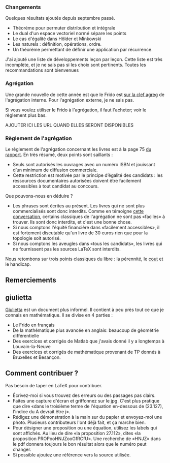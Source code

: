 
### Changements

Quelques résultats ajoutés depuis septembre passé.

- Théorème pour permuter distribution et intégrale
- Le dual d'un espace vectoriel normé sépare les points
- Le cas d'égalité dans Hölder et Minkowski
- Les naturels : définition, opérations, ordre.
- Un théorème permettant de définir une application par récurrence.

J'ai ajouté une liste de développements leçon par leçon. Cette liste est très incomplète, et je ne sais pas si les choix sont pertinents. Toutes les recommandations sont bienvenues

### Agrégation

Une grande nouvelle de cette année est que le Frido est [sur la clef agreg](https://interne.agreg.org/index.php?id=oraux) de l'agrégation interne. Pour l'agrégation externe, je ne sais pas.

Si vous voulez utiliser le Frido à l'agrégation, il faut l'acheter; voir le règlement plus bas.

AJOUTER ICI LES URL QUAND ELLES SERONT DISPONIBLES

### Règlement de l'agrégation

Le règlement de l'agrégation concernant les livres est à la page 75 [du rapport](https://agreg.org/data/uploads/rapports/rapport2020.pdf). En très résumé, deux points sont saillants :

- Seuls sont autorisés les ouvrages avec un numéro ISBN et jouissant d’un minimum de diffusion commerciale. 
- Cette restriction est motivée par le principe d’égalité des candidats : les ressources documentaires autorisées doivent être facilement accessibles à tout candidat au concours.

Que pouvons-nous en déduire ?

- Les phrases sont écrites au présent. Les livres qui ne sont plus commercialisés sont donc interdits. Comme en témoigne [cette conversation](http://www.les-mathematiques.net/phorum/read.php?11,1694224,1694298), certains classiques de l'agrégation ne sont pas «faciles» à trouver. Ils sont donc interdits, et c'est une bonne chose.
- Si nous comptons l'équité financière dans «facilement accessibles», il est fortement discutable qu'un livre de 30 euros rien que pour la topologie soit autorisé.
- Si nous comptons les aveugles dans «tous les candidats», les livres qui ne fournissent pas les sources LaTeX sont interdits.

Nous retombons sur trois points classiques du libre : la pérennité, le [cout](http://www.renouvo.org/liste.php) et le handicap.

## Remerciements



## giulietta

[Giulietta](https://laurent.claessens-donadello.eu/pdf/giulietta.pdf) est un document plus informel. Il contient à peu près tout ce que je connais en mathématique. Il se divise en 4 parties :

- Le Frido en français
- De la mathématique plus avancée en anglais: beaucoup de géométrie différentielle
- Des exercices et corrigés de Matlab que j'avais donné il y a longtemps à Louvain-la-Neuve 
- Des exercices et corrigés de mathématique provenant de TP donnés à Bruxelles et Besançon.


## Comment contribuer ?

Pas besoin de taper en LaTeX pour contribuer.

- Écrivez-moi si vous trouvez des erreurs ou des passages pas clairs.
- Faites une capture d'écran et griffonnez sur le jpg. C'est plus pratique que dire «dans le troisième terme de l'équation en-dessous de (23.127), l'indice du A devrait être j».
-  Rédigez une démonstration à la main sur du papier et envoyez-moi une photo. Plusieurs contributeurs l'ont déjà fait, et ça marche bien.
- Pour désigner une proposition ou une équation, utilisez les labels qui sont affichés. Au lieu de dire «la proposition 27.112», dites «la proposition PROPooHNJZooGfRCfU». Une recherche de «HNJZ» dans le pdf donnera toujours le bon résultat alors que le numéro peut changer.
- Si possible ajoutez une référence vers la source utilisée.


